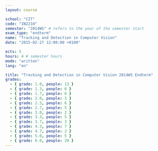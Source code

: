 ```yaml
---
layout: course

school: "CIT"
code: "IN2210"
semester: "2014WS" # refers to the year of the semester start
exam_type: "endterm"
name: "Tracking and Detection in Computer Vision"
date: "2015-02-27 12:00:00 +0100"

ects: 5
hours: 4 # semester hours
mode: "written"
lang: "en"

title: "Tracking and Detection in Computer Vision 2014WS Endterm"
grades:
  - { grade: 1.0, people: 13 }
  - { grade: 1.3, people: 6 }
  - { grade: 1.7, people: 6 }
  - { grade: 2.0, people: 3 }
  - { grade: 2.3, people: 6 }
  - { grade: 2.7, people: 5 }
  - { grade: 3.0, people: 2 }
  - { grade: 3.3, people: 5 }
  - { grade: 3.7, people: 3 }
  - { grade: 4.3, people: 7 }
  - { grade: 4.7, people: 2 }
  - { grade: 5.0, people: 5 }
  - { grade: 6.0, people: 20 }
---
```

